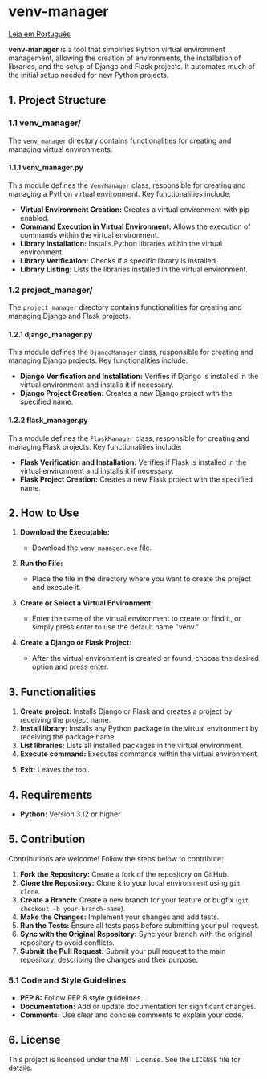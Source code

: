 # venv-manager

[Leia em Português](./README_PT-BR.md)

**venv-manager** is a tool that simplifies Python virtual environment management, allowing the creation of environments, the installation of libraries, and the setup of Django and Flask projects. It automates much of the initial setup needed for new Python projects.

## 1. Project Structure

### 1.1 venv_manager/

The `venv_manager` directory contains functionalities for creating and managing virtual environments.

#### 1.1.1 venv_manager.py

This module defines the `VenvManager` class, responsible for creating and managing a Python virtual environment. Key functionalities include:

- **Virtual Environment Creation:** Creates a virtual environment with pip enabled.
- **Command Execution in Virtual Environment:** Allows the execution of commands within the virtual environment.
- **Library Installation:** Installs Python libraries within the virtual environment.
- **Library Verification:** Checks if a specific library is installed.
- **Library Listing:** Lists the libraries installed in the virtual environment.

### 1.2 project_manager/

The `project_manager` directory contains functionalities for creating and managing Django and Flask projects.

#### 1.2.1 django_manager.py

This module defines the `DjangoManager` class, responsible for creating and managing Django projects. Key functionalities include:

- **Django Verification and Installation:** Verifies if Django is installed in the virtual environment and installs it if necessary.
- **Django Project Creation:** Creates a new Django project with the specified name.

#### 1.2.2 flask_manager.py

This module defines the `FlaskManager` class, responsible for creating and managing Flask projects. Key functionalities include:

- **Flask Verification and Installation:** Verifies if Flask is installed in the virtual environment and installs it if necessary.
- **Flask Project Creation:** Creates a new Flask project with the specified name.

## 2. How to Use

1. **Download the Executable:**
    - Download the `venv_manager.exe` file.

2. **Run the File:**
    - Place the file in the directory where you want to create the project and execute it.

3. **Create or Select a Virtual Environment:**
    - Enter the name of the virtual environment to create or find it, or simply press enter to use the default name "venv."

4. **Create a Django or Flask Project:**
    - After the virtual environment is created or found, choose the desired option and press enter.

## 3. Functionalities

1. **Create project:** Installs Django or Flask and creates a project by receiving the project name.
2. **Install library:** Installs any Python package in the virtual environment by receiving the package name.
3. **List libraries:** Lists all installed packages in the virtual environment.
4. **Execute command:** Executes commands within the virtual environment.
<!-- 5. **Create executable:** Installs `pyinstaller` (if not already installed) and creates an executable from the specified file. -->
5. **Exit:** Leaves the tool.

## 4. Requirements

- **Python:** Version 3.12 or higher

## 5. Contribution

Contributions are welcome! Follow the steps below to contribute:

1. **Fork the Repository:** Create a fork of the repository on GitHub.
2. **Clone the Repository:** Clone it to your local environment using `git clone`.
3. **Create a Branch:** Create a new branch for your feature or bugfix (`git checkout -b your-branch-name`).
4. **Make the Changes:** Implement your changes and add tests.
5. **Run the Tests:** Ensure all tests pass before submitting your pull request.
6. **Sync with the Original Repository:** Sync your branch with the original repository to avoid conflicts.
7. **Submit the Pull Request:** Submit your pull request to the main repository, describing the changes and their purpose.

### 5.1 Code and Style Guidelines

- **PEP 8:** Follow PEP 8 style guidelines.
- **Documentation:** Add or update documentation for significant changes.
- **Comments:** Use clear and concise comments to explain your code.

## 6. License

This project is licensed under the MIT License. See the `LICENSE` file for details.
